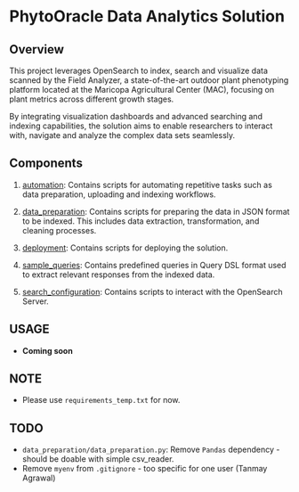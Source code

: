 # PhytoOracle Data Analytics Solution

## Overview

This project leverages OpenSearch to index, search and visualize data scanned by the Field Analyzer, a state-of-the-art outdoor plant phenotyping platform located at the Maricopa Agricultural Center (MAC), focusing on plant metrics across different growth stages. 

By integrating visualization dashboards and advanced searching and indexing capabilities, the solution aims to enable researchers to interact with, navigate and analyze the complex data sets seamlessly.

## Components

1. [automation](automation): Contains scripts for automating repetitive tasks such as data preparation, uploading and indexing workflows.

1. [data_preparation](data_preparation): Contains scripts for preparing the data in JSON format to be indexed. This includes data extraction, transformation, and cleaning processes.

1. [deployment](deployment): Contains scripts for deploying the solution.

1. [sample_queries](sample_queries): Contains predefined queries in Query DSL format used to extract relevant responses from the indexed data.

1. [search_configuration](search_configuration): Contains scripts to interact with the OpenSearch Server.


## USAGE
- **Coming soon**

## NOTE

- Please use `requirements_temp.txt` for now.


## TODO

- `data_preparation/data_preparation.py`: Remove `Pandas` dependency - should be doable with simple csv_reader. 
- Remove `myenv` from `.gitignore` - too specific for one user (Tanmay Agrawal)